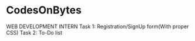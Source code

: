 # CodesOnBytes
WEB DEVELOPMENT INTERN    Task 1: Registration/SignUp form(With proper CSS)  Task 2: To-Do list
